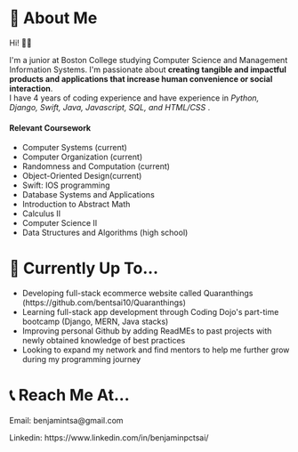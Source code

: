 <h1>🤗 About Me</h1>
<p>Hi! 👋🏻

I'm a junior at Boston College studying Computer Science and Management Information Systems.
I'm passionate about <strong>creating tangible and impactful products and applications that increase human convenience or social interaction</strong>. <br>
I have 4 years of coding experience and have experience in <em> Python, Django, Swift, Java, Javascript, SQL, and HTML/CSS </em>.</p> 
<h4>Relevant Coursework</h4>
<ul>
  <li>Computer Systems (current)</li>
  <li>Computer Organization (current)</li>
  <li>Randomness and Computation (current)</li>
  <li>Object-Oriented Design(current)</li>
  <li>Swift: IOS programming</li>
  <li>Database Systems and Applications</li>
  <li>Introduction to Abstract Math</li>
  <li>Calculus II</li>
  <li>Computer Science II</li>
  <li>Data Structures and Algorithms (high school)</li>
</ul>
<h1>🤔 Currently Up To...</h1>
<ul>
  <li>Developing full-stack ecommerce website called Quaranthings (https://github.com/bentsai10/Quaranthings) </li>
  <li>Learning full-stack app development through Coding Dojo's part-time bootcamp (Django, MERN, Java stacks) </li>
  <li>Improving personal Github by adding ReadMEs to past projects with newly obtained knowledge of best practices</li>
  <li>Looking to expand my network and find mentors to help me further grow during my programming journey</li>
</ul>

<h1>📞 Reach Me At...</h1>
<p>Email: benjamintsa@gmail.com</p>
<p>Linkedin: https://www.linkedin.com/in/benjaminpctsai/</p>
